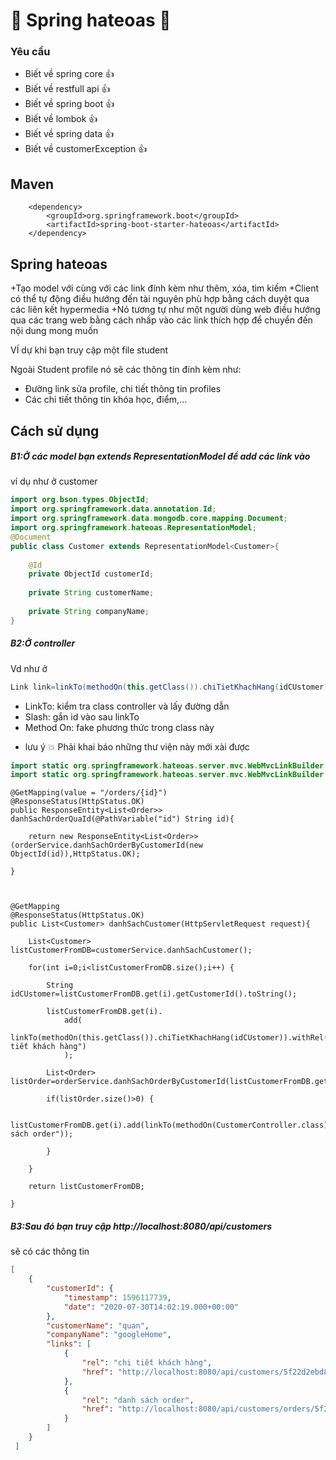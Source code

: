 # :leaves:  Spring hateoas :leaves:

### Yêu cầu
- Biết về spring core  :thumbsup:
- Biết về restfull api :thumbsup:
- Biết về spring boot :thumbsup:
- Biết về lombok :thumbsup:
- Biết về spring data :thumbsup:
- Biết về customerException :thumbsup:

## Maven
<!-- spring hateous -->
		<dependency>
			<groupId>org.springframework.boot</groupId>
			<artifactId>spring-boot-starter-hateoas</artifactId>
		</dependency>

## Spring hateoas
+Tạo model với cùng với các link đính kèm như thêm, xóa, tìm kiếm 
+Client có thể tự động điều hướng đến tài nguyên phù hợp bằng cách
 duyệt qua các liên kết hypermedia
+Nó tương tự như một người dùng web điều hướng qua các trang web bằng
cách nhấp vào các link thích hợp để chuyển đến nội dung mong muốn

VÍ dự khi bạn truy cập một file student

Ngoài Student profile nó sẽ các thông tin đính kèm như:
- Đường link sửa profile, chi tiết thông tin profiles
- Các chi tiết thông tin khóa học, điểm,...

## Cách sử dụng
##### B1:Ở các model bạn extends RepresentationModel<T> để add các link vào

ví dụ như ở customer
```java
import org.bson.types.ObjectId;
import org.springframework.data.annotation.Id;
import org.springframework.data.mongodb.core.mapping.Document;
import org.springframework.hateoas.RepresentationModel;
@Document
public class Customer extends RepresentationModel<Customer>{
	
	@Id
	private ObjectId customerId;
	
    private String customerName;
    
    private String companyName;
}

```
##### B2:Ở controller 
Vd như ở 
```java
Link link=linkTo(methodOn(this.getClass()).chiTietKhachHang(idCUstomer)).withRel("chi tiết khách hàng")
```

- LinkTo: kiểm tra class controller và lấy đường dẫn
- Slash: gắn id vào sau linkTo
- Method On: fake phương thức trong class này

* lưu ý :boom:
Phải khai báo những thư viện này mới xài được

```java
import static org.springframework.hateoas.server.mvc.WebMvcLinkBuilder.methodOn;
import static org.springframework.hateoas.server.mvc.WebMvcLinkBuilder.linkTo;

```

	@GetMapping(value = "/orders/{id}")
	@ResponseStatus(HttpStatus.OK)
	public ResponseEntity<List<Order>> danhSachOrderQuaId(@PathVariable("id") String id){
		
		return new ResponseEntity<List<Order>>(orderService.danhSachOrderByCustomerId(new ObjectId(id)),HttpStatus.OK);

	}

	

	@GetMapping
	@ResponseStatus(HttpStatus.OK)
	public List<Customer> danhSachCustomer(HttpServletRequest request){

		List<Customer> listCustomerFromDB=customerService.danhSachCustomer();
		
		for(int i=0;i<listCustomerFromDB.size();i++) {
			
			String idCUstomer=listCustomerFromDB.get(i).getCustomerId().toString();
			
			listCustomerFromDB.get(i).
				add(
					linkTo(methodOn(this.getClass()).chiTietKhachHang(idCUstomer)).withRel("chi tiết khách hàng")
				);
			
			List<Order> listOrder=orderService.danhSachOrderByCustomerId(listCustomerFromDB.get(i).getCustomerId());
			
			if(listOrder.size()>0) {

				listCustomerFromDB.get(i).add(linkTo(methodOn(CustomerController.class).danhSachOrderQuaId(idCUstomer)).withRel("danh sách order"));

			}

		}

		return listCustomerFromDB;

	}

##### B3:Sau đó bạn truy cập http://localhost:8080/api/customers

sẽ có các thông tin
```json
[
    {
        "customerId": {
            "timestamp": 1596117739,
            "date": "2020-07-30T14:02:19.000+00:00"
        },
        "customerName": "quan",
        "companyName": "googleHome",
        "links": [
            {
                "rel": "chi tiết khách hàng",
                "href": "http://localhost:8080/api/customers/5f22d2ebd88cc1255e01babf"
            },
            {
                "rel": "danh sách order",
                "href": "http://localhost:8080/api/customers/orders/5f22d2ebd88cc1255e01babf"
            }
        ]
    }
 ]
```
